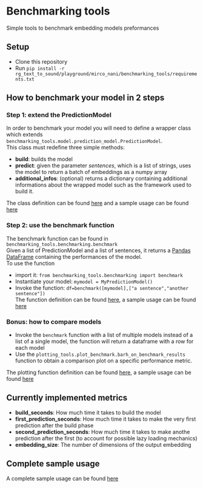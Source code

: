 # Benchmarking tools
Simple tools to benchmark embedding models preformances

## Setup
* Clone this repository
* Run ```pip install -r rg_text_to_sound/playground/mirco_nani/benchmarking_tools/requirements.txt```

## How to benchmark your model in 2 steps
### Step 1: extend the PredictionModel
In order to benchmark your model you will need to define a wrapper class which extends ```benchmarking_tools.model.prediction_model.PredictionModel```.  
This class must redefine three simple methods:  
* **build**: builds the model
* **predict**: given the parameter *sentences*, which is a list of strings, uses the model to return a batch of embeddings as a numpy array
* **additional_infos**: (optional) returns a dictionary containing additional informations about the wrapped model such as the framework used to build it.
  
The class definition can be found [here](src/benchmarking_tools/model/prediction_model.py) and a sample usage can be found [here](src/benchmarking_tools/model/tf_hub_models.py)

### Step 2: use the benchmark function
The benchmark function can be found in ```benchmarking_tools.benchmarking.benchmark```  
Given a list of PredictionModel and a list of sentences, it returns a [Pandas DataFrame](https://pandas.pydata.org/pandas-docs/stable/reference/api/pandas.DataFrame.html) containing the performances of the model.  
To use the function  
* import it: ```from benchmarking_tools.benchmarking import benchmark```  
* Instantiate your model: ```mymodel = MyPredictionModel()```  
* Invoke the function: ```df=benchmark([mymodel],["a sentence","another sentence"])```  
The function definition can be found [here](src/benchmarking_tools/benchmarking.py), a sample usage can be found [here](src/benchmark_tfhub.py)
### Bonus: how to compare models
* Invoke the ```benchmark``` function with a list of multiple models instead of a list of a single model, the function will return a dataframe with a row for each model
* Use the ```plotting_tools.plot_benchmark.barh_on_benchmark_results``` function to obtain a comparison plot on a specific performance metric.  

The plotting function definition can be found [here](src/benchmarking_tools/plotting_tools/plot_benchmark.py), a sample usage can be found [here](src/plot_benchmark_results.py)

## Currently implemented metrics
* **build_seconds**: How much time it takes to build the model
* **first_prediction_seconds**: How much time it takes to make the very first prediction after the build phase
* **second_prediction_seconds**: How much time it takes to make anothe prediction after the first (to account for possible lazy loading mechanics)
* **embedding_size**: The number of dimensions of the output embedding

## Complete sample usage
A complete sample usage can be found [here](notebooks/benchmark_sample_usage.ipynb)